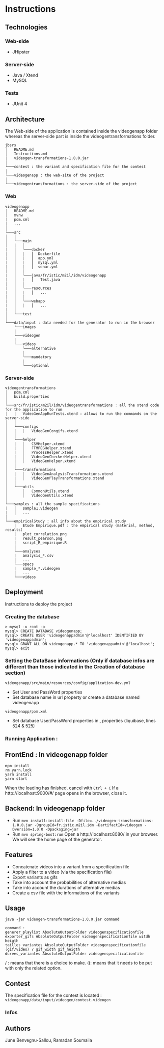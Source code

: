 # Instructions

## Technologies
### Web-side
- JHipster

### Server-side
- Java / Xtend
- MySQL

### Tests
- JUnit 4 

## Architecture
The Web-side of the application is contained inside the videogenapp folder whereas the server-side part is inside the videogentransformations folder.
```
jbsrs
│   README.md
│   Instructions.md
|   videogen-transformations-1.0.0.jar
│
└───contest : the variant and specification file for the contest
|
└───videogenapp : the web-site of the project
│  
└───videogentransformations : the server-side of the project

```

### Web
```
videogenapp
│   README.md
│   mvnw
|   pom.xml
|   ...
│
└───src
│   │
│   └───main
│   |   │
|   │   └───docker
|   │   |   │  Dockerfile
|   │   |   │  app.yml
|   │   |   │  mysql.yml
|   │   |   │  sonar.yml
|   │   |  
|   │   └───java/fr/istic/m2il/idm/videogenapp
|   │   |   │   Test.java
|   │   |   
|   │   └───resources
|   │   |   │   ...
|   │   |   
|   │   └───webapp
|   │   |   │   ...
|   │
│   └───test
│   
└───data/input : data needed for the generator to run in the browser
    └───images
    |
    └───videogen
    |
    └───videos
        └───alternative
        |
        └───mandatory
        |
        └───optional

```
### Server-side
```
videogentransformations
│   pom.xml
│   build.properties  
│
└───src/fr/istic/m2il/idm/videogentransformations : all the xtend code for the application to run
│   │   VideoGenAppRunTests.xtend : allows to run the commands on the server-side
│   │
│   └───configs
│   |   │   VideoGenCongifs.xtend
│   │
│   └───helper
│   |   │   CSVHelper.xtend
│   |   │   FFMPEGHelper.xtend
│   |   │   ProcessHelper.xtend
│   |   │   VideoGenCheckerHelper.xtend
│   |   │   VideoGenHelper.xtend
│   │
│   └───transformations 
│   |   │   VideoGenAnalysisTransformations.xtend
│   |   │   VideoGenPlayTransformations.xtend
│   │
│   └───utils
│       │   CommonUtils.xtend
│       │   VideoGenUtils.xtend
│   
└───samples : all the sample specifications
|   │   sample1.videogen
|   │   ...
|
└───empiricalStudy : all info about the empirical study
    |   Etude Empirique.pdf : the empirical study (material, method, results) 
    |   plot_correlation.png
    |   result_pearson.png
    |   script_R_empirique.R
    |
    └───analyses
    |   analysis_*.csv
    |   ...
    └───specs
    |   sample_*.videogen
    |   ...
    └───videos

```

## Deployment
Instructions to deploy the project

### Creating the database
```
> mysql -u root -p
mysql> CREATE DATABASE videogenapp;
mysql> CREATE USER 'videogenappadmin'@'localhost' IDENTIFIED BY 'videogenappadmin';
mysql> GRANT ALL ON videogenapp.* TO 'videogenappadmin'@'localhost';
mysql> exit
```

### Setting the DataBase informations (Only if database infos are different than those indicated in the Creation of database section)

```videogenapp/src/main/resources/config/application-dev.yml```
- Set User and PassWord properties
- Set database name in url property or create a database named videogenapp

```videogenapp/pom.xml```
- Set database User/PassWord properties in <username></username>,<password></password> properties (liquibase, lines 524 & 525)

### Running Application : 
## FrontEnd : In videogenapp folder
```
npm install
rm yarn.lock
yarn install
yarn start
```
When the loading has finished, cancel with ```Ctrl + C```
If a http://localhost:9000/#/ page opens in the browser, close it.

## Backend: In videogenapp folder
- Run ```mvn install:install-file -Dfile=../videogen-transformations-1.0.0.jar -DgroupId=fr.istic.m2il.idm -DartifactId=videogen -Dversion=1.0.0 -Dpackaging=jar```
- Run ```mvn spring-boot:run```
Open a http://localhost:8080/ in your browser. We will see the home page of the generator.

    
## Features
- Concatenate videos into a variant from a specification file
- Apply a filter to a video (via the specification file)
- Export variants as gifs
- Take into account the probabilities of alternative medias
- Take into account the durations of alternative medias
- Create a csv file with the informations of the variants

## Usage
```
java -jar videogen-transformations-1.0.0.jar command

command :
generer_playlist AbsoluteOutputFolder videogenspecificationfile
exporter_gifs AbsoluteOutputFolder videogenspecificationfile witdh heigth
tailles_variantes AbsoluteOutputFolder videogenspecificationfile (gif/video) ? gif_width gif_heigth
durees_variantes AbsoluteOutputFolder videogenspecificationfile 

```
/ : means that there is a choice to make.
(): means that it needs to be put with only the related option.

## Contest
The specification file for the contest is located : ```videogenapp/data/input/videogen/contest.videogen```

### Infos


## Authors
June Benvegnu-Sallou, Ramadan Soumaila
